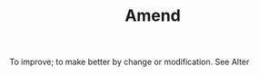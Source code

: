 ---
title: Amend
letter: A
permalink: "/definitions/amend.html"
body: To improve; to make better by change or modification. See Alter
published_at: '2018-07-07'
source: Black's Law Dictionary
layout: post
---